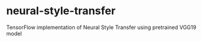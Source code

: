 # neural-style-transfer
TensorFlow implementation of Neural Style Transfer using pretrained VGG19 model
